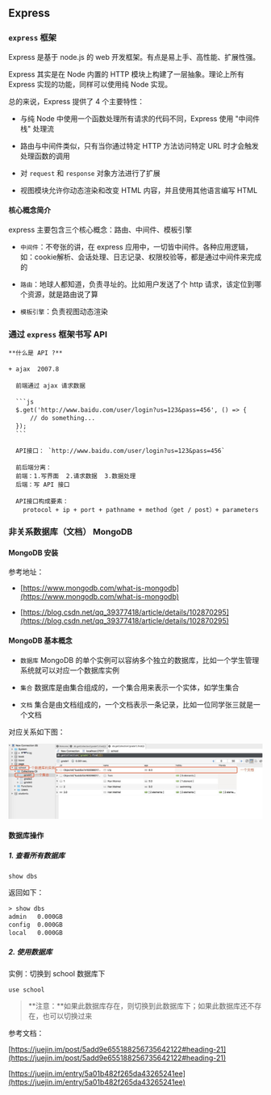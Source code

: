 ## Express

### `express` 框架

Express 是基于 node.js 的 web 开发框架。有点是易上手、高性能、扩展性强。

Express 其实是在 Node 内置的 HTTP 模块上构建了一层抽象。理论上所有 Express 实现的功能，同样可以使用纯 Node 实现。

总的来说，Express 提供了 4 个主要特性：

+ 与纯 Node 中使用一个函数处理所有请求的代码不同，Express 使用 "中间件栈" 处理流

+ 路由与中间件类似，只有当你通过特定 HTTP 方法访问特定 URL 时才会触发处理函数的调用

+ 对 `request` 和 `response` 对象方法进行了扩展

+ 视图模块允许你动态渲染和改变 HTML 内容，并且使用其他语言编写 HTML


#### 核心概念简介

express 主要包含三个核心概念：路由、中间件、模板引擎

+ `中间件`：不夸张的讲，在 express 应用中，一切皆中间件。各种应用逻辑，如：cookie解析、会话处理、日志记录、权限校验等，都是通过中间件来完成的

+ `路由`：地球人都知道，负责寻址的。比如用户发送了个 http 请求，该定位到哪个资源，就是路由说了算

+ `模板引擎`：负责视图动态渲染


### 通过 `express` 框架书写 API

    **什么是 API ?**

    + ajax  2007.8

      前端通过 ajax 请求数据

      ```js
      $.get('http://www.baidu.com/user/login?us=123&pass=456', () => {
          // do something...
      });
      ```

      API接口： `http://www.baidu.com/user/login?us=123&pass=456`  

      前后端分离：    
      前端：1.写界面  2.请求数据  3.数据处理
      后端：写 API 接口

      API接口构成要素：
        protocol + ip + port + pathname + method（get / post）+ parameters  


### 非关系数据库（文档） MongoDB

#### MongoDB 安装

参考地址：

+ [https://www.mongodb.com/what-is-mongodb](https://www.mongodb.com/what-is-mongodb)

+ [https://blog.csdn.net/qq_39377418/article/details/102870295](https://blog.csdn.net/qq_39377418/article/details/102870295)

#### MongoDB 基本概念

+ `数据库`  MongoDB 的单个实例可以容纳多个独立的数据库，比如一个学生管理系统就可以对应一个数据库实例

+ `集合`  数据库是由集合组成的，一个集合用来表示一个实体，如学生集合

+ `文档`  集合是由文档组成的，一个文档表示一条记录，比如一位同学张三就是一个文档

对应关系如下图：

![MongoDB基本概念对应关系](../assets/mongodb01.png)

#### 数据库操作

##### 1. 查看所有数据库

```shell
show dbs
```

返回如下：

```shell
> show dbs
admin   0.000GB
config  0.000GB
local   0.000GB
```

##### 2. 使用数据库

实例：切换到 school 数据库下

```shell
use school
```

> **注意：**如果此数据库存在，则切换到此数据库下；如果此数据库还不存在，也可以切换过来


参考文档：

[https://juejin.im/post/5add9e655188256735642122#heading-21](https://juejin.im/post/5add9e655188256735642122#heading-21)

[https://juejin.im/entry/5a01b482f265da43265241ee](https://juejin.im/entry/5a01b482f265da43265241ee)

